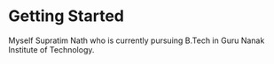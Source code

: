 # Getting Started
Myself Supratim Nath who is currently pursuing B.Tech in Guru Nanak Institute of Technology.

